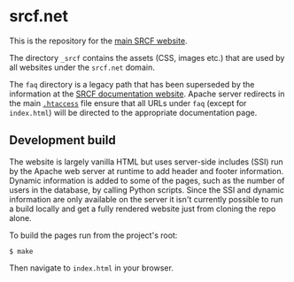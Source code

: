 # srcf.net
This is the repository for the [main SRCF website](https://srcf.net).

The directory `_srcf` contains the assets (CSS, images etc.) that are used by 
all websites under the `srcf.net` domain.

The `faq` directory is a legacy path that has been superseded by the 
information at the [SRCF documentation website](https://docs.srcf.net). Apache 
server redirects in the main [`.htaccess`](.htaccess) file ensure that all 
URLs under `faq` (except for `index.html`) will be directed to the appropriate 
documentation page.

## Development build
The website is largely vanilla HTML but uses server-side includes (SSI) run 
by the Apache web server at runtime to add header and footer information. 
Dynamic information is added to some of the pages, such as the number of users 
in the database, by calling Python scripts. Since the SSI and dynamic 
information are only available on the server it isn't currently possible to 
run a build locally and get a fully rendered website just from cloning the 
repo alone.
    
To build the pages run from the project's root:

`$ make`

Then navigate to `index.html` in your browser.